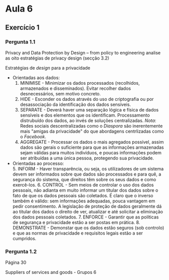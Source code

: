 # Aula 6

## Exercício 1

### Pergunta 1.1
 Privacy and Data Protection by Design – from policy to engineering analise as oito estratégias de privacy design (secção 3.2)

Estratégias de *design* para a privacidade
* Orientadas aos dados:  
  1. MINIMISE - Minimizar os dados processados (recolhidos, armazenados e disseminados). Evitar recolher dados desnecessários, sem motivo concreto.
  2. HIDE - Esconder os dados através do uso de criptografia ou por desassociação da identificação dos dados sensíveis.
  3. SEPARATE - Deverá haver uma separação lógica e física de dados sensíveis e dos elementos que os identificam. Processamento distrubuído dos dados, ao invés de soluções centralizadas.
  *Nota*: Redes sociais descentralizadas como o *Diaspora* são inerentemente mais "amigas da privacidade" do que abordagens centrlizadas como o *Facebook*.
  4. AGGREGATE - Processar os dados o mais agregados possível, assim dados são gerais o suficiente para que as informações armazenadas sejam válidas para muitos indivíduos, e poucas informações podem ser atribuídas a uma única pessoa, protegendo sua privacidade.
* Orientadas ao processo:    
    5. INFORM - Haver transparência, ou seja, os utilizadores de um sistema devem ser informados sobre que dados são processados e para quê, a segurança do sistema, que direitos têm sobre os seus dados e como exercê-los.
    6. CONTROL - Sem meios ​​de controlar o uso dos dados pessoais, não adianta em muito informar um titular dos dados sobre o fato de que os dados pessoais são coletados. É claro que o inverso também é válido: sem informações adequadas, pouca vantagem em pedir consentimento. A legislação de proteção de dados geralmente dá ao titular dos dados o direito de ver, atualizar e até solicitar a eliminação dos dados pessoais coletados.
    7. ENFORCE - Garantir que as políticas de segurança e privacidade estão a ser postas em prática.
    8. DEMONSTRATE - Demonstar que os dados estão seguros (sob controlo) e que as normas de privacidade e requisitos legais estão a ser cumpridos. 

### Pergunta 1.2
Página 30

Suppliers of services and goods - Grupos 6